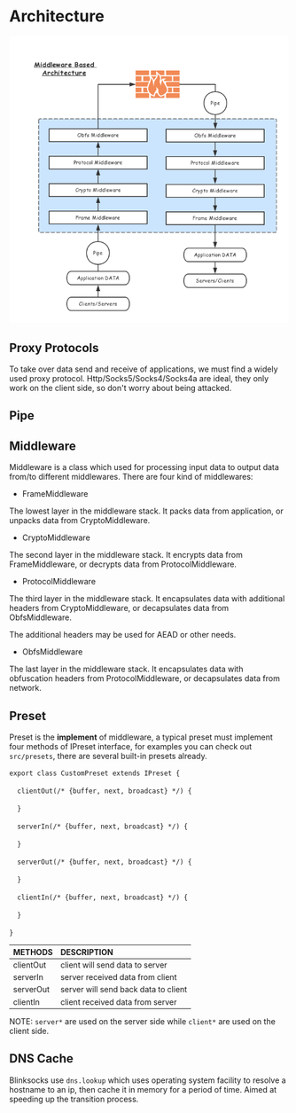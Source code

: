 # Architecture

![architecture](architecture.png)

## Proxy Protocols

To take over data send and receive of applications, we must find a widely
used proxy protocol. Http/Socks5/Socks4/Socks4a are ideal, they only work
on the client side, so don't worry about being attacked.

## Pipe

## Middleware

Middleware is a class which used for processing input data to output data from/to
different middlewares. There are four kind of middlewares:

* FrameMiddleware

The lowest layer in the middleware stack. It packs data from application,
or unpacks data from CryptoMiddleware.

* CryptoMiddleware

The second layer in the middleware stack. It encrypts data from FrameMiddleware,
or decrypts data from ProtocolMiddleware.

* ProtocolMiddleware

The third layer in the middleware stack. It encapsulates data with additional
headers from CryptoMiddleware, or decapsulates data from ObfsMiddleware.

The additional headers may be used for AEAD or other needs.

* ObfsMiddleware

The last layer in the middleware stack. It encapsulates data with obfuscation
headers from ProtocolMiddleware, or decapsulates data from network.

## Preset

Preset is the **implement** of middleware, a typical preset must implement
four methods of IPreset interface, for examples you can check out `src/presets`,
there are several built-in presets already.

```
export class CustomPreset extends IPreset {

  clientOut(/* {buffer, next, broadcast} */) {

  }

  serverIn(/* {buffer, next, broadcast} */) {

  }

  serverOut(/* {buffer, next, broadcast} */) {

  }

  clientIn(/* {buffer, next, broadcast} */) {

  }

}
```

|  METHODS  |              DESCRIPTION             |
|:----------|:-------------------------------------|
| clientOut | client will send data to server      |
| serverIn  | server received data from client     |
| serverOut | server will send back data to client |
| clientIn  | client received data from server     |

NOTE: `server*` are used on the server side while `client*` are used on the client side.

## DNS Cache

Blinksocks use `dns.lookup` which uses operating system facility to resolve 
a hostname to an ip, then cache it in memory for a period of time. Aimed at 
speeding up the transition process.
